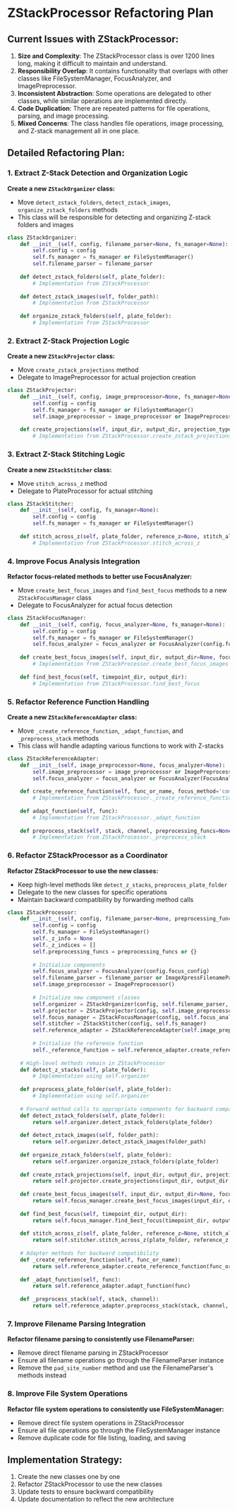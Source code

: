 # ZStackProcessor Refactoring Plan

## Current Issues with ZStackProcessor:

1. **Size and Complexity**: The ZStackProcessor class is over 1200 lines long, making it difficult to maintain and understand.
2. **Responsibility Overlap**: It contains functionality that overlaps with other classes like FileSystemManager, FocusAnalyzer, and ImagePreprocessor.
3. **Inconsistent Abstraction**: Some operations are delegated to other classes, while similar operations are implemented directly.
4. **Code Duplication**: There are repeated patterns for file operations, parsing, and image processing.
5. **Mixed Concerns**: The class handles file operations, image processing, and Z-stack management all in one place.

## Detailed Refactoring Plan:

### 1. Extract Z-Stack Detection and Organization Logic

**Create a new `ZStackOrganizer` class:**
- Move `detect_zstack_folders`, `detect_zstack_images`, `organize_zstack_folders` methods
- This class will be responsible for detecting and organizing Z-stack folders and images

```python
class ZStackOrganizer:
    def __init__(self, config, filename_parser=None, fs_manager=None):
        self.config = config
        self.fs_manager = fs_manager or FileSystemManager()
        self.filename_parser = filename_parser
        
    def detect_zstack_folders(self, plate_folder):
        # Implementation from ZStackProcessor
        
    def detect_zstack_images(self, folder_path):
        # Implementation from ZStackProcessor
        
    def organize_zstack_folders(self, plate_folder):
        # Implementation from ZStackProcessor
```

### 2. Extract Z-Stack Projection Logic

**Create a new `ZStackProjector` class:**
- Move `create_zstack_projections` method
- Delegate to ImagePreprocessor for actual projection creation

```python
class ZStackProjector:
    def __init__(self, config, image_preprocessor=None, fs_manager=None):
        self.config = config
        self.fs_manager = fs_manager or FileSystemManager()
        self.image_preprocessor = image_preprocessor or ImagePreprocessor()
        
    def create_projections(self, input_dir, output_dir, projection_types=None, preprocessing_funcs=None):
        # Implementation from ZStackProcessor.create_zstack_projections
```

### 3. Extract Z-Stack Stitching Logic

**Create a new `ZStackStitcher` class:**
- Move `stitch_across_z` method
- Delegate to PlateProcessor for actual stitching

```python
class ZStackStitcher:
    def __init__(self, config, fs_manager=None):
        self.config = config
        self.fs_manager = fs_manager or FileSystemManager()
        
    def stitch_across_z(self, plate_folder, reference_z=None, stitch_all_z_planes=True, processor=None, preprocessing_funcs=None):
        # Implementation from ZStackProcessor.stitch_across_z
```

### 4. Improve Focus Analysis Integration

**Refactor focus-related methods to better use FocusAnalyzer:**
- Move `create_best_focus_images` and `find_best_focus` methods to a new `ZStackFocusManager` class
- Delegate to FocusAnalyzer for actual focus detection

```python
class ZStackFocusManager:
    def __init__(self, config, focus_analyzer=None, fs_manager=None):
        self.config = config
        self.fs_manager = fs_manager or FileSystemManager()
        self.focus_analyzer = focus_analyzer or FocusAnalyzer(config.focus_config)
        
    def create_best_focus_images(self, input_dir, output_dir=None, focus_method='combined', focus_wavelength='all'):
        # Implementation from ZStackProcessor.create_best_focus_images
        
    def find_best_focus(self, timepoint_dir, output_dir):
        # Implementation from ZStackProcessor.find_best_focus
```

### 5. Refactor Reference Function Handling

**Create a new `ZStackReferenceAdapter` class:**
- Move `_create_reference_function`, `_adapt_function`, and `_preprocess_stack` methods
- This class will handle adapting various functions to work with Z-stacks

```python
class ZStackReferenceAdapter:
    def __init__(self, image_preprocessor=None, focus_analyzer=None):
        self.image_preprocessor = image_preprocessor or ImagePreprocessor()
        self.focus_analyzer = focus_analyzer or FocusAnalyzer(FocusAnalyzerConfig())
        
    def create_reference_function(self, func_or_name, focus_method='combined'):
        # Implementation from ZStackProcessor._create_reference_function
        
    def adapt_function(self, func):
        # Implementation from ZStackProcessor._adapt_function
        
    def preprocess_stack(self, stack, channel, preprocessing_funcs=None):
        # Implementation from ZStackProcessor._preprocess_stack
```

### 6. Refactor ZStackProcessor as a Coordinator

**Refactor ZStackProcessor to use the new classes:**
- Keep high-level methods like `detect_z_stacks`, `preprocess_plate_folder`
- Delegate to the new classes for specific operations
- Maintain backward compatibility by forwarding method calls

```python
class ZStackProcessor:
    def __init__(self, config, filename_parser=None, preprocessing_funcs=None):
        self.config = config
        self.fs_manager = FileSystemManager()
        self._z_info = None
        self._z_indices = []
        self.preprocessing_funcs = preprocessing_funcs or {}
        
        # Initialize components
        self.focus_analyzer = FocusAnalyzer(config.focus_config)
        self.filename_parser = filename_parser or ImageXpressFilenameParser()
        self.image_preprocessor = ImagePreprocessor()
        
        # Initialize new component classes
        self.organizer = ZStackOrganizer(config, self.filename_parser, self.fs_manager)
        self.projector = ZStackProjector(config, self.image_preprocessor, self.fs_manager)
        self.focus_manager = ZStackFocusManager(config, self.focus_analyzer, self.fs_manager)
        self.stitcher = ZStackStitcher(config, self.fs_manager)
        self.reference_adapter = ZStackReferenceAdapter(self.image_preprocessor, self.focus_analyzer)
        
        # Initialize the reference function
        self._reference_function = self.reference_adapter.create_reference_function(config.z_reference_function)
        
    # High-level methods remain in ZStackProcessor
    def detect_z_stacks(self, plate_folder):
        # Implementation using self.organizer
        
    def preprocess_plate_folder(self, plate_folder):
        # Implementation using self.organizer
        
    # Forward method calls to appropriate components for backward compatibility
    def detect_zstack_folders(self, plate_folder):
        return self.organizer.detect_zstack_folders(plate_folder)
        
    def detect_zstack_images(self, folder_path):
        return self.organizer.detect_zstack_images(folder_path)
        
    def organize_zstack_folders(self, plate_folder):
        return self.organizer.organize_zstack_folders(plate_folder)
        
    def create_zstack_projections(self, input_dir, output_dir, projection_types=None, preprocessing_funcs=None):
        return self.projector.create_projections(input_dir, output_dir, projection_types, preprocessing_funcs)
        
    def create_best_focus_images(self, input_dir, output_dir=None, focus_method='combined', focus_wavelength='all'):
        return self.focus_manager.create_best_focus_images(input_dir, output_dir, focus_method, focus_wavelength)
        
    def find_best_focus(self, timepoint_dir, output_dir):
        return self.focus_manager.find_best_focus(timepoint_dir, output_dir)
        
    def stitch_across_z(self, plate_folder, reference_z=None, stitch_all_z_planes=True, processor=None, preprocessing_funcs=None):
        return self.stitcher.stitch_across_z(plate_folder, reference_z, stitch_all_z_planes, processor, preprocessing_funcs)
        
    # Adapter methods for backward compatibility
    def _create_reference_function(self, func_or_name):
        return self.reference_adapter.create_reference_function(func_or_name, self.config.focus_method)
        
    def _adapt_function(self, func):
        return self.reference_adapter.adapt_function(func)
        
    def _preprocess_stack(self, stack, channel):
        return self.reference_adapter.preprocess_stack(stack, channel, self.preprocessing_funcs)
```

### 7. Improve Filename Parsing Integration

**Refactor filename parsing to consistently use FilenameParser:**
- Remove direct filename parsing in ZStackProcessor
- Ensure all filename operations go through the FilenameParser instance
- Remove the `pad_site_number` method and use the FilenameParser's methods instead

### 8. Improve File System Operations

**Refactor file system operations to consistently use FileSystemManager:**
- Remove direct file system operations in ZStackProcessor
- Ensure all file operations go through the FileSystemManager instance
- Remove duplicate code for file listing, loading, and saving

## Implementation Strategy:

1. Create the new classes one by one
2. Refactor ZStackProcessor to use the new classes
3. Update tests to ensure backward compatibility
4. Update documentation to reflect the new architecture
